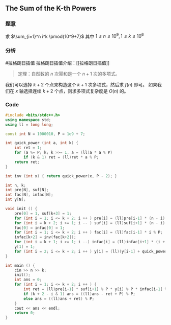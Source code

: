 ## The Sum of the K-th Powers
### 题意
求 $\sum_{i=1}^n i^k \pmod{10^9+7}$ 
其中 $1\le n \le 10^9, 1 \le k \le 10^6$

### 分析
#拉格朗日插值
拉格朗日插值介绍：[[拉格朗日插值]]

> 定理：自然数的 $n$ 次幂和是一个 $n+1$ 次的多项式。

我们可以选择 $k+2$ 个点来构造这个 $k+1$ 次多项式，然后求 $f(n)$ 即可。
如果我们在 $x$ 轴选择连续 $k+2$ 个点，则求多项式复杂度是 $O(n)$ 的。

### Code
```c++
#include <bits/stdc++.h>
using namespace std;
using ll = long long;

const int N = 1000010, P = 1e9 + 7;

int quick_power (int a, int k) {
    int ret = 1;
    for (a %= P; k; k >>= 1, a = (ll)a * a % P)
        if (k & 1) ret = (ll)ret * a % P;
    return ret;
}

int inv (int x) { return quick_power(x, P - 2); }

int n, k;
int pre[N], suf[N];
int fac[N], infac[N];
int y[N];

void init () {
    pre[0] = 1, suf[k+3] = 1;
    for (int i = 1; i <= k + 2; i ++ ) pre[i] = (ll)pre[i-1] * (n - i) % P;
    for (int i = k + 2; i >= 1; i -- ) suf[i] = (ll)suf[i+1] * (n - i) % P;
    fac[0] = infac[0] = 1;
    for (int i = 1; i <= k + 2; i ++ ) fac[i] = (ll)fac[i-1] * i % P;
    infac[k+2] = inv(fac[k+2]);
    for (int i = k + 1; i >= 1; i --) infac[i] = (ll)infac[i+1] * (i + 1) % P;
    y[1] = 1;
    for (int i = 2; i <= k + 2; i ++ ) y[i] = (ll)(y[i-1] + quick_power(i, k)) % P; // sum i^k
}

int main () {
    cin >> n >> k;
    init();
    int ans = 0;
    for (int i = 1; i <= k + 2; i ++ ) {
        int ret = (ll)pre[i-1] * suf[i+1] % P * y[i] % P * infac[i-1] % P * infac[k+2-i] % P;
        if (k + 2 - i & 1) ans = ((ll)ans - ret + P) % P;
        else ans = ((ll)ans + ret) % P;
    }
    cout << ans << endl;
    return 0;
}
```